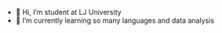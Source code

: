- 👋 Hi, I’m student at LJ University
- 🌱 I’m currently learning so many languages and data analysis
<!---
diya223/diya223 is a ✨ special ✨ repository because its `README.md` (this file) appears on your GitHub profile.
You can click the Preview link to take a look at your changes.
--->
